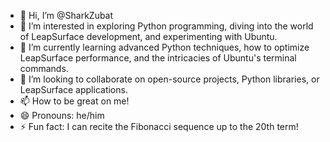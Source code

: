 - 👋 Hi, I’m @SharkZubat
- 👀 I’m interested in exploring Python programming, diving into the world of LeapSurface development, and experimenting with Ubuntu.
- 🌱 I’m currently learning advanced Python techniques, how to optimize LeapSurface performance, and the intricacies of Ubuntu's terminal commands.
- 💞️ I’m looking to collaborate on open-source projects, Python libraries, or LeapSurface applications.
- 📫 How to be great on me!
- 😄 Pronouns: he/him
- ⚡ Fun fact: I can recite the Fibonacci sequence up to the 20th term!
